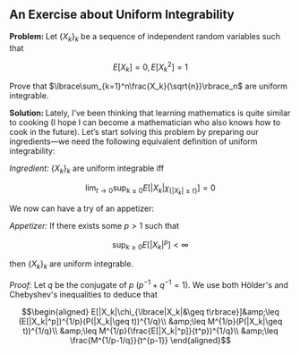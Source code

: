 ## An Exercise about Uniform Integrability
<strong>Problem: </strong>Let $\lbrace X_k\rbrace_k$ be a sequence of independent random variables such that

$$E[X_k]=0, E[X_k^2]=1$$

Prove that $\lbrace\sum_{k=1}^n\frac{X_k}{\sqrt{n}}\rbrace_n$ are uniform integrable.

<strong>Solution: </strong>Lately, I’ve been thinking that learning mathematics is quite similar to cooking (I hope I can become a mathematician who also knows how to cook in the future). Let’s start solving this problem by preparing our ingredients—we need the following equivalent definition of uniform integrability:

<em>Ingredient: </em> $\lbrace X_k\rbrace_k$ are uniform integrable iff

$$\lim_{t\rightarrow 0}\sup_{k\geq 0}E[|X_k|\chi_{\lbrace|X_k|\geq t\rbrace}]=0$$

We now can have a try of an appetizer:

<em>Appetizer: </em>If there exists some $p>1$ such that 

$$\sup_{k\geq 0}E[|X_k|^p]<\infty$$

then $\lbrace X_k\rbrace_k$ are uniform integrable.

<em>Proof: </em> Let $q$ be the conjugate of $p$ ($p^{-1}+q^{-1}=1$). We use both Hölder's and Chebyshev's inequalities to deduce that

$$\begin{aligned}
E[|X_k|\chi_{\lbrace|X_k|&\geq t\rbrace}]&amp;\leq (E[|X_k|^p])^{1/p}(P(|X_k|\geq t))^{1/q}\\
&amp;\leq M^{1/p}(P(|X_k|\geq t))^{1/q}\\
&amp;\leq M^{1/p}(\frac{E[|X_k|^p]}{t^p})^{1/q}\\
&amp;\leq \frac{M^{1/p-1/q}}{t^{p-1}}
\end{aligned}$$

